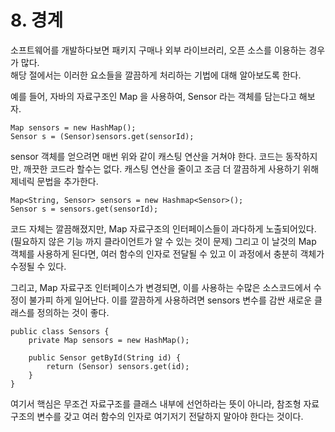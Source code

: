 # 8. 경계

소프트웨어를 개발하다보면 패키지 구매나 외부 라이브러리, 오픈 소스를 이용하는 경우가 많다.   
해당 절에서는 이러한 요소들을 깔끔하게 처리하는 기법에 대해 알아보도록 한다.

예를 들어, 자바의 자료구조인 Map 을 사용하여, Sensor 라는 객체를 담는다고 해보자.

```text
Map sensors = new HashMap();
Sensor s = (Sensor)sensors.get(sensorId);
```

sensor 객체를 얻으려면 매번 위와 같이 캐스팅 연산을 거쳐야 한다. 코드는 동작하지만, 깨끗한 코드라 할수는 없다. 캐스팅 연산을 줄이고 조금 더 깔끔하게 사용하기 위해 제네릭 문법을 추가한다.

```text
Map<String, Sensor> sensors = new Hashmap<Sensor>();
Sensor s = sensors.get(sensorId);
```

코드 자체는 깔끔해졌지만, Map 자료구조의 인터페이스들이 과다하게 노출되어있다. \(필요하지 않은 기능 까지 클라이언트가 알 수 있는 것이 문제\) 그리고 이 날것의 Map 객체를 사용하게 된다면, 여러 함수의 인자로 전달될 수 있고 이 과정에서 충분히 객체가 수정될 수 있다.

그리고, Map 자료구조 인터페이스가 변경되면, 이를 사용하는 수많은 소스코드에서 수정이 불가피 하게 일어난다. 이를 깔끔하게 사용하려면 sensors 변수를 감싼 새로운 클래스를 정의하는 것이 좋다.

```text
public class Sensors {
    private Map sensors = new HashMap();
    
    public Sensor getById(String id) {
        return (Sensor) sensors.get(id);
    }
}
```

여기서 핵심은 무조건 자료구조를 클래스 내부에 선언하라는 뜻이 아니라, 참조형 자료구조의 변수를 갖고 여러 함수의 인자로 여기저기 전달하지 말아야 한다는 것이다.



